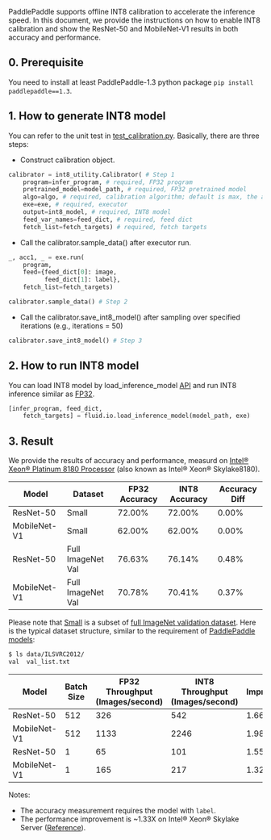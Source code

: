 PaddlePaddle supports offline INT8 calibration to accelerate the inference speed. In this document, we provide the instructions on how to enable INT8 calibration and show the ResNet-50 and MobileNet-V1 results in both accuracy and performance.

## 0. Prerequisite
You need to install at least PaddlePaddle-1.3 python package `pip install paddlepaddle==1.3`.

## 1. How to generate INT8 model
You can refer to the unit test in [test_calibration.py](../tests/test_calibration.py). Basically, there are three steps:
* Construct calibration object.

```python
calibrator = int8_utility.Calibrator( # Step 1
    program=infer_program, # required, FP32 program
    pretrained_model=model_path, # required, FP32 pretrained model
    algo=algo, # required, calibration algorithm; default is max, the alternative is KL (Kullback–Leibler divergence)
    exe=exe, # required, executor
    output=int8_model, # required, INT8 model
    feed_var_names=feed_dict, # required, feed dict
    fetch_list=fetch_targets) # required, fetch targets
```

* Call the calibrator.sample_data() after executor run.
```python
_, acc1, _ = exe.run(
    program,
    feed={feed_dict[0]: image,
          feed_dict[1]: label},
    fetch_list=fetch_targets)

calibrator.sample_data() # Step 2
```

* Call the calibrator.save_int8_model() after sampling over specified iterations (e.g., iterations = 50)
```python
calibrator.save_int8_model() # Step 3
```

## 2. How to run INT8 model
You can load INT8 model by load_inference_model [API](https://github.com/PaddlePaddle/Paddle/blob/8b50ad80ff6934512d3959947ac1e71ea3fb9ea3/python/paddle/fluid/io.py#L991) and run INT8 inference similar as [FP32](https://github.com/PaddlePaddle/models/blob/develop/fluid/PaddleCV/object_detection/eval.py "FP32").

```python
[infer_program, feed_dict,
    fetch_targets] = fluid.io.load_inference_model(model_path, exe)
```

## 3. Result
We provide the results of accuracy and performance, measurd on [Intel® Xeon® Platinum 8180 Processor](https://ark.intel.com/products/120496/Intel-Xeon-Platinum-8180-Processor-38-5M-Cache-2-50-GHz- "Intel® Xeon® Platinum 8180 Processor") (also known as Intel® Xeon® Skylake8180).

| Model  | Dataset  | FP32 Accuracy  | INT8 Accuracy  | Accuracy Diff  |
| ------------ | ------------ | ------------ | ------------ | ------------ |
| ResNet-50  | Small  | 72.00%  | 72.00%  |  0.00% |
| MobileNet-V1  | Small  | 62.00%  | 62.00%  | 0.00%  |
| ResNet-50  | Full ImageNet Val  |  76.63%  | 76.14%  | 0.48% |
| MobileNet-V1 | Full ImageNet Val  | 70.78%  | 70.41%  | 0.37%  |

Please note that [Small](http://paddle-inference-dist.cdn.bcebos.com/int8/calibration_test_data.tar.gz "Small") is a subset of [full ImageNet validation dataset](http://www.image-net.org/challenges/LSVRC/2012/nnoupb/ILSVRC2012_img_val.tar "full ImageNet validation dataset"). Here is the typical dataset structure, similar to the requirement of [PaddlePaddle models](https://github.com/PaddlePaddle/models/tree/develop/fluid/PaddleCV/image_classification/data "PaddlePaddle models"):

```bash
$ ls data/ILSVRC2012/
val  val_list.txt
```

| Model  | Batch Size  | FP32 Throughput (Images/second)  | INT8 Throughput (Images/second)  | Improvement  |
| ------------ | ------------ | ------------ | ------------ | ------------ |
| ResNet-50  | 512  | 326  |   542 |  1.66X |
| MobileNet-V1  | 512  | 1133 | 2246   | 1.98X  |
| ResNet-50  | 1  |   65  | 101  | 1.55X |
| MobileNet-V1 | 1  | 165  | 217  | 1.32X  |

Notes:
* The accuracy measurement requires the model with `label`.
* The performance improvement is ~1.33X on Intel® Xeon® Skylake Server ([Reference](https://software.intel.com/en-us/articles/lower-numerical-precision-deep-learning-inference-and-training "Reference")).
